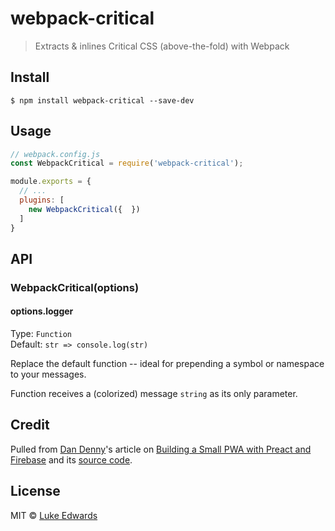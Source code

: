 # webpack-critical

> Extracts & inlines Critical CSS (above-the-fold) with Webpack


## Install

```
$ npm install webpack-critical --save-dev
```


## Usage

```js
// webpack.config.js
const WebpackCritical = require('webpack-critical');

module.exports = {
  // ...
  plugins: [
    new WebpackCritical({  })
  ]
}
```


## API

### WebpackCritical(options)

#### options.logger

Type: `Function`<br>
Default: `str => console.log(str)`

Replace the default function -- ideal for prepending a symbol or namespace to your messages.

Function receives a (colorized) message `string` as its only parameter.


## Credit

Pulled from [Dan Denny](https://github.com/dandenney)'s article on [Building a Small PWA with Preact and Firebase](https://dandenney.com/posts/front-end-dev/building-a-small-pwa-with-preact-and-firebase) and its [source code](https://github.com/dandenney/building-a-small-pwa-with-preact-and-firebase).


## License

MIT © [Luke Edwards](https://lukeed.com)
